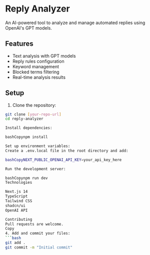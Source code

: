# Reply Analyzer

An AI-powered tool to analyze and manage automated replies using OpenAI's GPT models.

## Features
- Text analysis with GPT models
- Reply rules configuration
- Keyword management
- Blocked terms filtering
- Real-time analysis results

## Setup

1. Clone the repository:
```bash
git clone [your-repo-url]
cd reply-analyzer

Install dependencies:

bashCopynpm install

Set up environment variables:
Create a .env.local file in the root directory and add:

bashCopyNEXT_PUBLIC_OPENAI_API_KEY=your_api_key_here

Run the development server:

bashCopynpm run dev
Technologies

Next.js 14
TypeScript
Tailwind CSS
shadcn/ui
OpenAI API

Contributing
Pull requests are welcome.
Copy
4. Add and commit your files:
```bash
git add .
git commit -m "Initial commit"